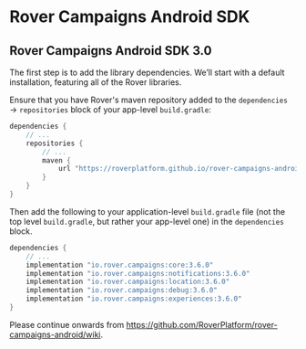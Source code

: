 # Rover Campaigns Android SDK

## Rover Campaigns Android SDK 3.0

The first step is to add the library dependencies.  We’ll start with a default
installation, featuring all of the Rover libraries.

Ensure that you have Rover's maven repository added to the `dependencies` →
`repositories` block of your app-level `build.gradle`:

```groovy
dependencies {
    // ...
    repositories {
        // ...
        maven {
            url "https://roverplatform.github.io/rover-campaigns-android/maven"
        }
    }
}
```

Then add the following to your application-level `build.gradle` file (not the
top level `build.gradle`, but rather your app-level one) in the `dependencies`
block.

```groovy
dependencies {
    // ...
    implementation "io.rover.campaigns:core:3.6.0"
    implementation "io.rover.campaigns:notifications:3.6.0"
    implementation "io.rover.campaigns:location:3.6.0"
    implementation "io.rover.campaigns:debug:3.6.0"
    implementation "io.rover.campaigns:experiences:3.6.0"
}
```

Please continue onwards from https://github.com/RoverPlatform/rover-campaigns-android/wiki.
